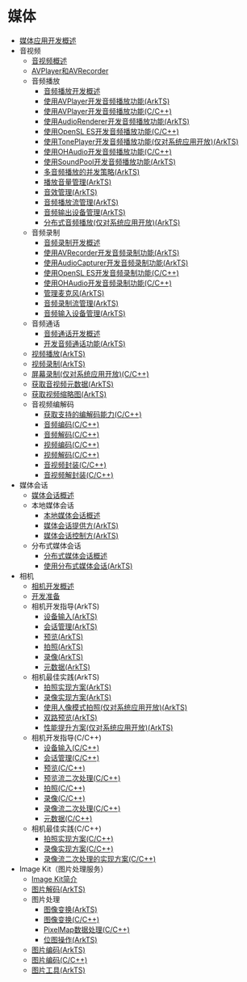 # 媒体

- [媒体应用开发概述](media-application-overview.md)
- 音视频
  - [音视频概述](av-overview.md)
  - [AVPlayer和AVRecorder](avplayer-avrecorder-overview.md)
  - 音频播放
    - [音频播放开发概述](audio-playback-overview.md)
    - [使用AVPlayer开发音频播放功能(ArkTS)](using-avplayer-for-playback.md)
    - [使用AVPlayer开发音频播放功能(C/C++)](using-ndk-avplayer-for-playerback.md)
    - [使用AudioRenderer开发音频播放功能(ArkTS)](using-audiorenderer-for-playback.md)
    - [使用OpenSL ES开发音频播放功能(C/C++)](using-opensl-es-for-playback.md)
    - [使用TonePlayer开发音频播放功能(仅对系统应用开放)(ArkTS)](using-toneplayer-for-playback.md)
    - [使用OHAudio开发音频播放功能(C/C++)](using-ohaudio-for-playback.md)
    - [使用SoundPool开发音频播放功能(ArkTS)](using-soundpool-for-playback.md)
    - [多音频播放的并发策略(ArkTS)](audio-playback-concurrency.md)
    - [播放音量管理(ArkTS)](volume-management.md)
    - [音效管理(ArkTS)](audio-effect-management.md)
    - [音频播放流管理(ArkTS)](audio-playback-stream-management.md)
    - [音频输出设备管理(ArkTS)](audio-output-device-management.md)
    - [分布式音频播放(仅对系统应用开放)(ArkTS)](distributed-audio-playback.md)
  - 音频录制
    - [音频录制开发概述](audio-recording-overview.md)
    - [使用AVRecorder开发音频录制功能(ArkTS)](using-avrecorder-for-recording.md)
    - [使用AudioCapturer开发音频录制功能(ArkTS)](using-audiocapturer-for-recording.md)
    - [使用OpenSL ES开发音频录制功能(C/C++)](using-opensl-es-for-recording.md)
    - [使用OHAudio开发音频录制功能(C/C++)](using-ohaudio-for-recording.md)
    - [管理麦克风(ArkTS)](mic-management.md)
    - [音频录制流管理(ArkTS)](audio-recording-stream-management.md)
    - [音频输入设备管理(ArkTS)](audio-input-device-management.md)
  - 音频通话
    - [音频通话开发概述](audio-call-overview.md)
    - [开发音频通话功能(ArkTS)](audio-call-development.md)
  - [视频播放(ArkTS)](video-playback.md)
  - [视频录制(ArkTS)](video-recording.md)
  - [屏幕录制(仅对系统应用开放)(C/C++)](avscreen-capture.md)
  - [获取音视频元数据(ArkTS)](avmetadataextractor.md)
  - [获取视频缩略图(ArkTS)](avimagegenerator.md)
  - 音视频编解码
    - [获取支持的编解码能力(C/C++)](obtain-supported-codecs.md)
    - [音频编码(C/C++)](audio-encoding.md)
    - [音频解码(C/C++)](audio-decoding.md)
    - [视频编码(C/C++)](video-encoding.md)
    - [视频解码(C/C++)](video-decoding.md)
    - [音视频封装(C/C++)](audio-video-encapsulation.md)
    - [音视频解封装(C/C++)](audio-video-decapsulation.md)
- 媒体会话
  - [媒体会话概述](avsession-overview.md)
  - 本地媒体会话
    - [本地媒体会话概述](local-avsession-overview.md)
    - [媒体会话提供方(ArkTS)](using-avsession-developer.md)
    - [媒体会话控制方(ArkTS)](using-avsession-controller.md)
  - 分布式媒体会话
    - [分布式媒体会话概述](distributed-avsession-overview.md)
    - [使用分布式媒体会话(ArkTS)](using-distributed-avsession.md)
- 相机
  - [相机开发概述](camera-overview.md)
  - [开发准备](camera-preparation.md)
  - 相机开发指导(ArkTS)
    - [设备输入(ArkTS)](camera-device-input.md)
    - [会话管理(ArkTS)](camera-session-management.md)
    - [预览(ArkTS)](camera-preview.md)
    - [拍照(ArkTS)](camera-shooting.md)
    - [录像(ArkTS)](camera-recording.md)
    - [元数据(ArkTS)](camera-metadata.md)
  - 相机最佳实践(ArkTS)
    - [拍照实现方案(ArkTS)](camera-shooting-case.md)
    - [录像实现方案(ArkTS)](camera-recording-case.md)
    - [使用人像模式拍照(仅对系统应用开放)(ArkTS)](camera-mode.md)
    - [双路预览(ArkTS)](camera-dual-channel-preview.md)
    - [性能提升方案(仅对系统应用开放)(ArkTS)](camera-performance-improvement.md)
  - 相机开发指导(C/C++)
    - [设备输入(C/C++)](native-camera-device-input.md)
    - [会话管理(C/C++)](native-camera-session-management.md)
    - [预览(C/C++)](native-camera-preview.md)
    - [预览流二次处理(C/C++)](native-camera-preview-imageReceiver.md)
    - [拍照(C/C++)](native-camera-shooting.md)
    - [录像(C/C++)](native-camera-recording.md)
    - [录像流二次处理(C/C++)](native-camera-recording-imageReceiver.md)
    - [元数据(C/C++)](native-camera-metadata.md)
  - 相机最佳实践(C/C++)
    - [拍照实现方案(C/C++)](native-camera-shooting-case.md)
    - [录像实现方案(C/C++)](native-camera-recording-case.md)
    - [录像流二次处理的实现方案(C/C++)](native-camera-recording-case-imageReceiver.md)
- Image Kit（图片处理服务）
  - [Image Kit简介](image-overview.md)
  - [图片解码(ArkTS)](image-decoding.md)
  - 图片处理
    - [图像变换(ArkTS)](image-transformation.md)
    - [图像变换(C/C++)](image-transformation-native.md)
    - [PixelMap数据处理(C/C++)](image-pixelmap-operation-native.md)
    - [位图操作(ArkTS)](image-pixelmap-operation.md)
  - [图片编码(ArkTS)](image-encoding.md)
  - [图片编码(C/C++)](image-encoding-native.md)
  - [图片工具(ArkTS)](image-tool.md)

